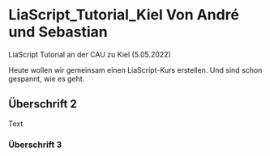 # LiaScript_Tutorial_Kiel Von André und Sebastian


LiaScript Tutorial an der CAU zu Kiel (5.05.2022)

Heute wollen wir gemeinsam einen LiaScript-Kurs erstellen.
Und sind schon gespannt, wie es geht.

## Überschrift 2
Text


### Überschrift 3

